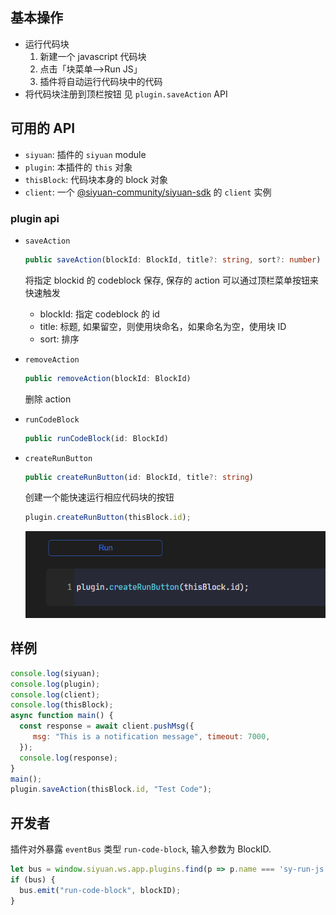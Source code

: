 ## 基本操作

- 运行代码块
  1. 新建一个 javascript 代码块
  2. 点击「块菜单——>Run JS」
  3. 插件将自动运行代码块中的代码
- 将代码块注册到顶栏按钮
  见 `plugin.saveAction` API

## 可用的 API

- `siyuan`: 插件的 `siyuan` module
- `plugin`: 本插件的 `this` 对象
- `thisBlock`: 代码块本身的 block 对象
- `client`: 一个 [@siyuan-community/siyuan-sdk](https://github.com/siyuan-community/siyuan-sdk/tree/main/node) 的 `client` 实例

### plugin api

- `saveAction`

  ```ts
  public saveAction(blockId: BlockId, title?: string, sort?: number)
  ```

  将指定 blockid 的 codeblock 保存, 保存的 action 可以通过顶栏菜单按钮来快速触发

    - blockId: 指定 codeblock 的 id
    - title: 标题, 如果留空，则使用块命名，如果命名为空，使用块 ID
    - sort: 排序

- `removeAction`

  ```ts
  public removeAction(blockId: BlockId)
  ```

  删除 action

- `runCodeBlock`

  ```ts
  public runCodeBlock(id: BlockId)
  ```

- `createRunButton`

  ```ts
  public createRunButton(id: BlockId, title?: string)
  ```

  创建一个能快速运行相应代码块的按钮

  ```js
  plugin.createRunButton(thisBlock.id);
  ```

  ![CreateRunButton](asset/createRunButton.png)

## 样例

```js
console.log(siyuan);
console.log(plugin);
console.log(client);
console.log(thisBlock);
async function main() {
  const response = await client.pushMsg({
     msg: "This is a notification message", timeout: 7000,
  });
  console.log(response);
}
main();
plugin.saveAction(thisBlock.id, "Test Code");
```

## 开发者

插件对外暴露 `eventBus` 类型 `run-code-block`, 输入参数为 BlockID.

```ts
let bus = window.siyuan.ws.app.plugins.find(p => p.name === 'sy-run-js')?.eventBus;
if (bus) {
  bus.emit("run-code-block", blockID);
}
```
